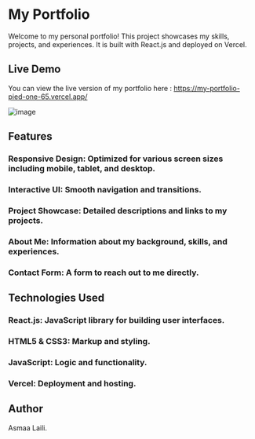 # My Portfolio

Welcome to my personal portfolio! This project showcases my skills, projects, and experiences. It is built with React.js and deployed on Vercel.

## Live Demo
You can view the live version of my portfolio here : https://my-portfolio-pied-one-65.vercel.app/

![image](https://github.com/A-laili/My-Portfolio/assets/147451080/15a979a8-ee8e-4cf0-bc69-c78a312b4b2c)


## Features
### Responsive Design: Optimized for various screen sizes including mobile, tablet, and desktop.
### Interactive UI: Smooth navigation and transitions.
### Project Showcase: Detailed descriptions and links to my projects.
### About Me: Information about my background, skills, and experiences.
### Contact Form: A form to reach out to me directly.


## Technologies Used
### React.js: JavaScript library for building user interfaces.
### HTML5 & CSS3: Markup and styling.
### JavaScript: Logic and functionality.
### Vercel: Deployment and hosting.



## Author
Asmaa Laili.
